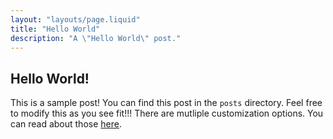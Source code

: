 ```yaml
---
layout: "layouts/page.liquid"
title: "Hello World"
description: "A \"Hello World\" post."
---
```


## Hello World!

This is a sample post! You can find this post in the `posts` directory. Feel free to modify this as you see fit!!! There are mutliple customization options. You can read about those [here](https://angeldollface.boo/mandys-house).